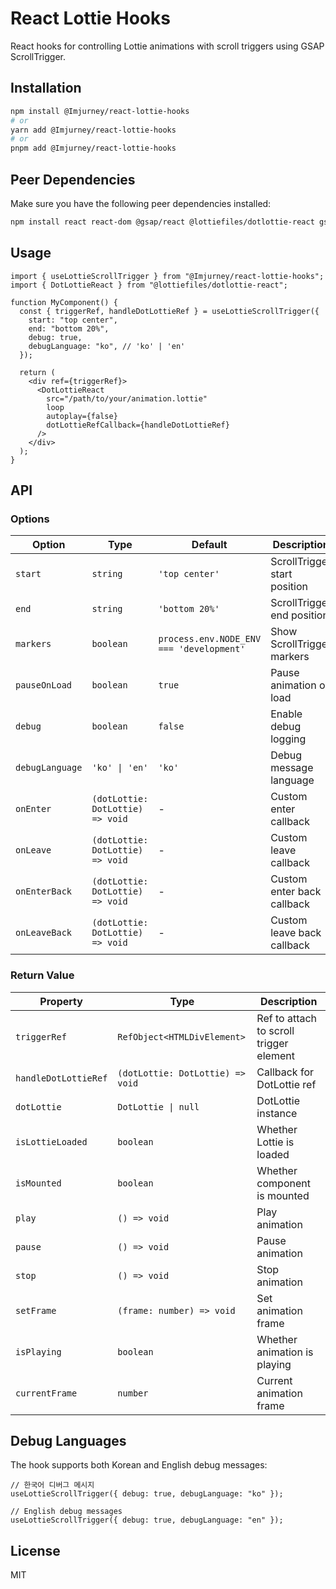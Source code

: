 # React Lottie Hooks

React hooks for controlling Lottie animations with scroll triggers using GSAP ScrollTrigger.

## Installation

```bash
npm install @Imjurney/react-lottie-hooks
# or
yarn add @Imjurney/react-lottie-hooks
# or
pnpm add @Imjurney/react-lottie-hooks
```

## Peer Dependencies

Make sure you have the following peer dependencies installed:

```bash
npm install react react-dom @gsap/react @lottiefiles/dotlottie-react gsap
```

## Usage

```tsx
import { useLottieScrollTrigger } from "@Imjurney/react-lottie-hooks";
import { DotLottieReact } from "@lottiefiles/dotlottie-react";

function MyComponent() {
  const { triggerRef, handleDotLottieRef } = useLottieScrollTrigger({
    start: "top center",
    end: "bottom 20%",
    debug: true,
    debugLanguage: "ko", // 'ko' | 'en'
  });

  return (
    <div ref={triggerRef}>
      <DotLottieReact
        src="/path/to/your/animation.lottie"
        loop
        autoplay={false}
        dotLottieRefCallback={handleDotLottieRef}
      />
    </div>
  );
}
```

## API

### Options

| Option          | Type                             | Default                                  | Description                  |
| --------------- | -------------------------------- | ---------------------------------------- | ---------------------------- |
| `start`         | `string`                         | `'top center'`                           | ScrollTrigger start position |
| `end`           | `string`                         | `'bottom 20%'`                           | ScrollTrigger end position   |
| `markers`       | `boolean`                        | `process.env.NODE_ENV === 'development'` | Show ScrollTrigger markers   |
| `pauseOnLoad`   | `boolean`                        | `true`                                   | Pause animation on load      |
| `debug`         | `boolean`                        | `false`                                  | Enable debug logging         |
| `debugLanguage` | `'ko' \| 'en'`                   | `'ko'`                                   | Debug message language       |
| `onEnter`       | `(dotLottie: DotLottie) => void` | -                                        | Custom enter callback        |
| `onLeave`       | `(dotLottie: DotLottie) => void` | -                                        | Custom leave callback        |
| `onEnterBack`   | `(dotLottie: DotLottie) => void` | -                                        | Custom enter back callback   |
| `onLeaveBack`   | `(dotLottie: DotLottie) => void` | -                                        | Custom leave back callback   |

### Return Value

| Property             | Type                             | Description                             |
| -------------------- | -------------------------------- | --------------------------------------- |
| `triggerRef`         | `RefObject<HTMLDivElement>`      | Ref to attach to scroll trigger element |
| `handleDotLottieRef` | `(dotLottie: DotLottie) => void` | Callback for DotLottie ref              |
| `dotLottie`          | `DotLottie \| null`              | DotLottie instance                      |
| `isLottieLoaded`     | `boolean`                        | Whether Lottie is loaded                |
| `isMounted`          | `boolean`                        | Whether component is mounted            |
| `play`               | `() => void`                     | Play animation                          |
| `pause`              | `() => void`                     | Pause animation                         |
| `stop`               | `() => void`                     | Stop animation                          |
| `setFrame`           | `(frame: number) => void`        | Set animation frame                     |
| `isPlaying`          | `boolean`                        | Whether animation is playing            |
| `currentFrame`       | `number`                         | Current animation frame                 |

## Debug Languages

The hook supports both Korean and English debug messages:

```tsx
// 한국어 디버그 메시지
useLottieScrollTrigger({ debug: true, debugLanguage: "ko" });

// English debug messages
useLottieScrollTrigger({ debug: true, debugLanguage: "en" });
```

## License

MIT
